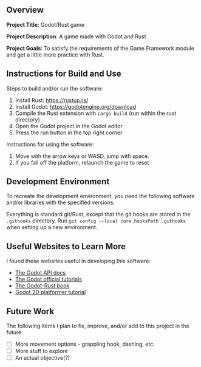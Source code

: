 ## Overview

**Project Title**: Godot/Rust game

**Project Description**: A game made with Godot and Rust

**Project Goals**: To satisfy the requirements of the Game Framework module and get a little more practice with Rust.

## Instructions for Build and Use

Steps to build and/or run the software:

1. Install Rust: https://rustup.rs/
2. Install Godot: https://godotengine.org/download
3. Compile the Rust extension with `cargo build` (run within the rust directory)
4. Open the Godot project in the Godot editor
5. Press the run button in the top right corner

Instructions for using the software:

1. Move with the arrow keys or WASD, jump with space.
2. If you fall off the platform, relaunch the game to reset.

## Development Environment 

To recreate the development environment, you need the following software and/or libraries with the specified versions:

Everything is standard git/Rust, except that the git hooks are stored in the `.githooks` directory. Run `git config --local core.hooksPath .githooks` when setting up a new environment.

## Useful Websites to Learn More

I found these websites useful in developing this software:

* [The Godot API docs](https://docs.godotengine.org/en/stable/classes/index.html)
* [The Godot official tutorials](https://docs.godotengine.org/en/stable/getting_started/introduction/index.html)
* [The Godot-Rust book](https://godot-rust.github.io/book/index.html)
* [Godot 2D platformer tutorial](https://dev.to/christinec_dev/learn-godot-4-by-making-a-2d-platformer-part-1-project-editor-overview-1ap4)

## Future Work

The following items I plan to fix, improve, and/or add to this project in the future:

* [ ] More movement options - grappling hook, dashing, etc.
* [ ] More stuff to explore
* [ ] An actual objective(?)
